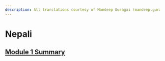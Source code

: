 ```yaml
---
description: All translations courtesy of Mandeep Guragai (mandeep.guragai@gmail.com)
---
```


# Nepali

## [Module 1 Summary](https://docs.google.com/document/d/1qnSyYAyJXe1pTjbmkLN5ua7vNaD-ChmItgTXPp2t-ns/edit?usp=sharing)

## 

